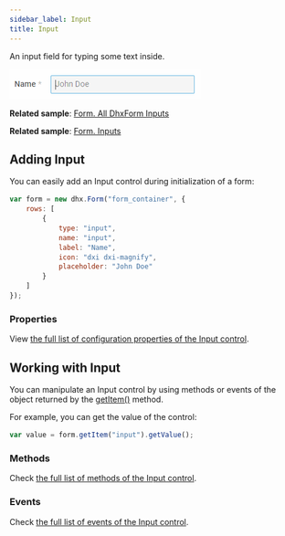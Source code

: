 ```yaml
---
sidebar_label: Input
title: Input
---          
```


An input field for typing some text inside.

![Input control](../assets/form/form_input.png)

**Related sample**: [Form. All DhxForm Inputs](https://snippet.dhtmlx.com/ikyyekxq)

**Related sample**: [Form. Inputs](https://snippet.dhtmlx.com/9q8fubjm)

## Adding Input 

You can easily add an Input control during initialization of a form:

~~~js
var form = new dhx.Form("form_container", {
	rows: [
    	{
			type: "input",
            name: "input",
            label: "Name",
            icon: "dxi dxi-magnify",
            placeholder: "John Doe"           
	 	} 
    ]
});
~~~

### Properties

View [the full list of configuration properties of the Input control](form/api/input/api_input_properties.md).

## Working with Input

You can manipulate an Input control by using methods or events of the object returned by the [getItem()](form/api/form_getitem_method.md) method.

For example, you can get the value of the control:

~~~js
var value = form.getItem("input").getValue();
~~~

### Methods

Check [the full list of methods of the Input control](form/api/api_overview.md#input-methods).

### Events

Check [the full list of events of the Input control](form/api/api_overview.md#input-events).
